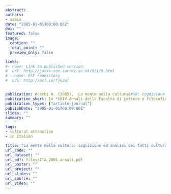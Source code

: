 ```yaml
---
abstract: 
authors:
- admin
date: "2005-01-01T00:00:00Z"
doi: ""
featured: false
image:
  caption: ""
  focal_point: ""
  preview_only: false

links:
#- name: Link to published version
#  url: http://jasss.soc.surrey.ac.uk/9/1/9.html
# - name: OSF repository
#  url: http://osf.io/fjkze/


publication: Acerbi A. (2005),  La mente nella cultura&#58; cognizione ed analisi dei fatti culturali, *XXIV Annali della Facoltà di Lettere e filosofia dell’Università di Siena*, pp. 207 – 230
publication_short: In *XXIV Annali della Facoltà di Lettere e filosofia dell’Università di Siena*, pp. 207 – 230
publication_types: ["article-journal"]
publishDate: "2005-01-01T00:00:00Z"
slides: ""
summary: ""

tags:
- cultural attraction
- in Italian

title: "La mente nella cultura: cognizione ed analisi dei fatti culturali"
url_code: ""
url_dataset: ""
url_pdf: files/ITA_2005_annali.pdf
url_poster: ""
url_project: ""
url_slides: ""
url_source: ""
url_video: ""
---
```

